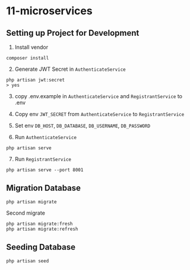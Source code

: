 # 11-microservices


## Setting up Project for Development

1. Install vendor
```
composer install
```

2. Generate JWT Secret in `AuthenticateService`
```
php artisan jwt:secret
> yes
```

3. copy .env.example in `AuthenticateService` and `RegistrantService` to .env

4. Copy env `JWT_SECRET` from `AuthenticateService` to `RegistrantService`

5. Set env `DB_HOST`, `DB_DATABASE`, `DB_USERNAME`, `DB_PASSWORD`

6. Run `AuthenticateService`
```
php artisan serve
```

7. Run `RegistrantService`
```
php artisan serve --port 8001
```

## Migration Database

```
php artisan migrate
```

Second migrate
```
php artisan migrate:fresh
php artisan migrate:refresh
```

## Seeding Database

```
php artisan seed
```
